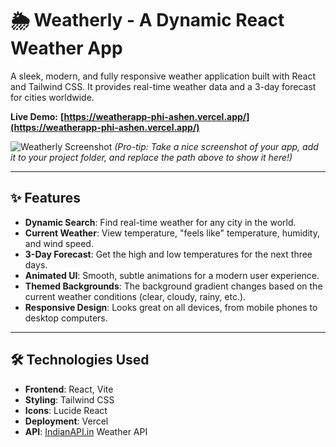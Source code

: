 # 🌦️ Weatherly - A Dynamic React Weather App

A sleek, modern, and fully responsive weather application built with React and Tailwind CSS. It provides real-time weather data and a 3-day forecast for cities worldwide.

**Live Demo:** **[https://weatherapp-phi-ashen.vercel.app/](https://weatherapp-phi-ashen.vercel.app/)**

![Weatherly Screenshot](<path_to_your_screenshot.jpg>)
*(Pro-tip: Take a nice screenshot of your app, add it to your project folder, and replace the path above to show it here!)*

---

## ✨ Features

* **Dynamic Search**: Find real-time weather for any city in the world.
* **Current Weather**: View temperature, "feels like" temperature, humidity, and wind speed.
* **3-Day Forecast**: Get the high and low temperatures for the next three days.
* **Animated UI**: Smooth, subtle animations for a modern user experience.
* **Themed Backgrounds**: The background gradient changes based on the current weather conditions (clear, cloudy, rainy, etc.).
* **Responsive Design**: Looks great on all devices, from mobile phones to desktop computers.

---

## 🛠️ Technologies Used

* **Frontend**: React, Vite
* **Styling**: Tailwind CSS
* **Icons**: Lucide React
* **Deployment**: Vercel
* **API**: [IndianAPI.in](http://indianapi.in/) Weather API
